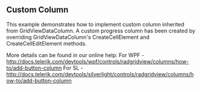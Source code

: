 ## Custom Column
This example demonstrates how to implement custom column inherited from GridViewDataColumn. A custom progress column has been created by overriding GridViewDataColumn's CreateCellElement and CreateCellEditElement methods.

More details can be found in our online help:
For WPF - http://docs.telerik.com/devtools/wpf/controls/radgridview/columns/how-to/add-button-column
For SL - http://docs.telerik.com/devtools/silverlight/controls/radgridview/columns/how-to/add-button-column

[//]: <KeyWords: gridviewdatacolumn, progress, createcellelement, createcelleditelement>